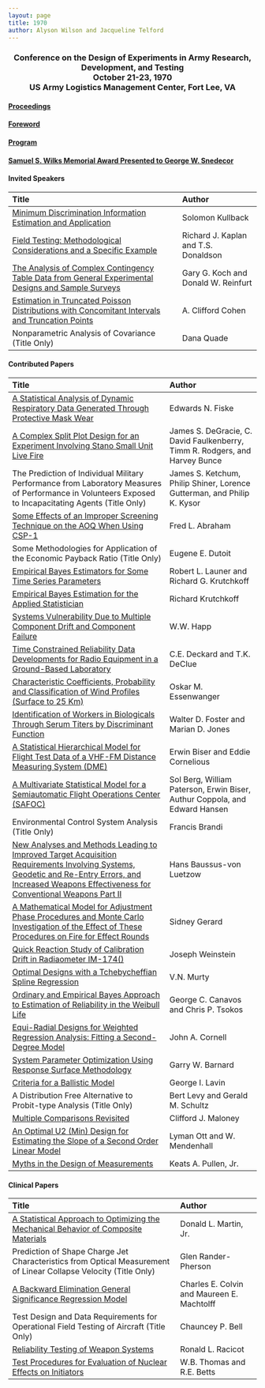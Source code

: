 ```yaml
---
layout: page
title: 1970
author: Alyson Wilson and Jacqueline Telford
---
```

<div align="center"><h3>Conference on the Design of Experiments in Army Research, Development, and Testing<br>
October 21-23, 1970<br>
US Army Logistics Management Center, Fort Lee, VA</h3></div>


#### [Proceedings](https://alysongwilson.github.io/ACAS/DOE2/DOE16.pdf#page=1)

#### [Foreword](https://alysongwilson.github.io/ACAS/DOE2/DOE16.pdf#page=5)

#### [Program](https://alysongwilson.github.io/ACAS/DOE2/DOE16.pdf#page=10)

#### [Samuel S. Wilks Memorial Award Presented to George W. Snedecor](https://alysongwilson.github.io/ACAS/DOE2/DOE16.pdf#page=220)


#### Invited Speakers

| Title | Author |
| :--- | :--- |
| [Minimum Discrimination Information Estimation and Application](https://alysongwilson.github.io/ACAS/DOE2/DOE16.pdf#page=18) | Solomon Kullback |
| [Field Testing: Methodological Considerations and a Specific Example](https://alysongwilson.github.io/ACAS/DOE2/DOE16.pdf#page=56) | Richard J. Kaplan and T.S. Donaldson |
| [The Analysis of Complex Contingency Table Data from General Experimental Designs and Sample Surveys](https://alysongwilson.github.io/ACAS/DOE2/DOE16.pdf#page=458) | Gary G. Koch and Donald W. Reinfurt |
| [Estimation in Truncated Poisson Distributions with Concomitant Intervals and Truncation Points](https://alysongwilson.github.io/ACAS/DOE2/DOE16.pdf#page=533) | A. Clifford Cohen |
| Nonparametric Analysis of Covariance (Title Only) | Dana Quade |

#### Contributed Papers

| Title | Author |
| :--- | :--- |
| [A Statistical Analysis of Dynamic Respiratory Data Generated Through Protective Mask Wear](https://alysongwilson.github.io/ACAS/DOE2/DOE16.pdf#page=74) | Edwards N. Fiske |
| [A Complex Split Plot Design for an Experiment Involving Stano Small Unit Live Fire](https://alysongwilson.github.io/ACAS/DOE2/DOE16.pdf#page=80) | James S. DeGracie, C. David Faulkenberry, Timm R. Rodgers, and Harvey Bunce |
| The Prediction of Individual Military Performance from Laboratory Measures of Performance in Volunteers Exposed to Incapacitating Agents (Title Only) | James S. Ketchum, Philip Shiner, Lorence Gutterman, and Philip K. Kysor |
| [Some Effects of an Improper Screening Technique on the AOQ When Using CSP-1](https://alysongwilson.github.io/ACAS/DOE2/DOE16.pdf#page=103) | Fred L. Abraham |
| Some Methodologies for Application of the Economic Payback Ratio (Title Only) | Eugene E. Dutoit |
| [Empirical Bayes Estimators for Some Time Series Parameters](https://alysongwilson.github.io/ACAS/DOE2/DOE16.pdf#page=88) | Robert L. Launer and Richard G. Krutchkoff |
| [Empirical Bayes Estimation for the Applied Statistician](https://alysongwilson.github.io/ACAS/DOE2/DOE16.pdf#page=121) | Richard Krutchkoff |
| [Systems Vulnerability Due to Multiple Component Drift and Component Failure](https://alysongwilson.github.io/ACAS/DOE2/DOE16.pdf#page=145) | W.W. Happ |
| [Time Constrained Reliability Data Developments for Radio Equipment in a Ground-Based Laboratory](https://alysongwilson.github.io/ACAS/DOE2/DOE16.pdf#page=173) | C.E. Deckard and T.K. DeClue |
| [Characteristic Coefficients, Probability and Classification of Wind Profiles (Surface to 25 Km)](https://alysongwilson.github.io/ACAS/DOE2/DOE16.pdf#page=179) | Oskar M. Essenwanger |
| [Identification of Workers in Biologicals Through Serum Titers by Discriminant Function](https://alysongwilson.github.io/ACAS/DOE2/DOE16.pdf#page=201) | Walter D. Foster and Marian D. Jones |
| [A Statistical Hierarchical Model for Flight Test Data of a VHF-FM Distance Measuring System (DME)](https://alysongwilson.github.io/ACAS/DOE2/DOE16.pdf#page=231) | Erwin Biser and Eddie Cornelious |
| [A Multivariate Statistical Model for a Semiautomatic Flight Operations Center (SAFOC)](https://alysongwilson.github.io/ACAS/DOE2/DOE16.pdf#page=245) | Sol Berg, William Paterson, Erwin Biser, Authur Coppola, and Edward Hansen |
| Environmental Control System Analysis (Title Only) | Francis Brandi |
| [New Analyses and Methods Leading to Improved Target Acquisition Requirements Involving Systems, Geodetic and Re-Entry Errors, and Increased Weapons Effectiveness for Conventional Weapons Part II](https://alysongwilson.github.io/ACAS/DOE2/DOE16.pdf#page=288) | Hans Baussus-von Luetzow |
| [A Mathematical Model for Adjustment Phase Procedures and Monte Carlo Investigation of the Effect of These Procedures on Fire for Effect Rounds](https://alysongwilson.github.io/ACAS/DOE2/DOE16.pdf#page=295) | Sidney Gerard |
| [Quick Reaction Study of Calibration Drift in Radiaometer IM-174()](https://alysongwilson.github.io/ACAS/DOE2/DOE16.pdf#page=339) | Joseph Weinstein |
| [Optimal Designs with a Tchebycheffian Spline Regression](https://alysongwilson.github.io/ACAS/DOE2/DOE16.pdf#page=386) | V.N. Murty |
| [Ordinary and Empirical Bayes Approach to Estimation of Reliability in the Weibull Life](https://alysongwilson.github.io/ACAS/DOE2/DOE16.pdf#page=387) | George C. Canavos and Chris P. Tsokos |
| [Equi-Radial Designs for Weighted Regression Analysis: Fitting a Second-Degree Model](https://alysongwilson.github.io/ACAS/DOE2/DOE16.pdf#page=401) | John A. Cornell |
| [System Parameter Optimization Using Response Surface Methodology](https://alysongwilson.github.io/ACAS/DOE2/DOE16.pdf#page=418) | Garry W. Barnard |
| [Criteria for a Ballistic Model](https://alysongwilson.github.io/ACAS/DOE2/DOE16.pdf#page=430) | George I. Lavin |
| A Distribution Free Alternative to Probit-type Analysis (Title Only) | Bert Levy and Gerald M. Schultz |
| [Multiple Comparisons Revisited](https://alysongwilson.github.io/ACAS/DOE2/DOE16.pdf#page=431) | Clifford J. Maloney |
| [An Optimal U2 (Min) Design for Estimating the Slope of a Second Order Linear Model](https://alysongwilson.github.io/ACAS/DOE2/DOE16.pdf#page=448) | Lyman Ott and W. Mendenhall |
| [Myths in the Design of Measurements](https://alysongwilson.github.io/ACAS/DOE2/DOE16.pdf#page=542) | Keats A. Pullen, Jr. |


#### Clinical Papers

| Title | Author |
| :--- | :--- |
| [A Statistical Approach to Optimizing the Mechanical Behavior of Composite Materials](https://alysongwilson.github.io/ACAS/DOE2/DOE16.pdf#page=127) | Donald L. Martin, Jr. |
| Prediction of Shape Charge Jet Characteristics from Optical Measurement of Linear Collapse Velocity (Title Only) | Glen Rander-Pherson |
| [A Backward Elimination General Significance Regression Model](https://alysongwilson.github.io/ACAS/DOE2/DOE16.pdf#page=549) | Charles E. Colvin and Maureen E. Machtolff |
| Test Design and Data Requirements for Operational Field Testing of Aircraft (Title Only) | Chauncey P. Bell |
| [Reliability Testing of Weapon Systems](https://alysongwilson.github.io/ACAS/DOE2/DOE16.pdf#page=367) | Ronald L. Racicot |
| [Test Procedures for Evaluation of Nuclear Effects on Initiators](https://alysongwilson.github.io/ACAS/DOE2/DOE16.pdf#page=376) | W.B. Thomas and R.E. Betts |
